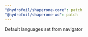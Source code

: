 ```yaml
---
"@hydrofoil/shaperone-core": patch
"@hydrofoil/shaperone-wc": patch
---
```


Default languages set from navigator
